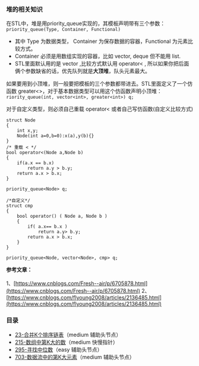 ### 堆的相关知识
在STL中，堆是用priority_queue实现的，其模板声明带有三个参数：
`priority_queue(Type, Container, Functional)`
- 其中 Type 为数据类型， Container 为保存数据的容器，Functional 为元素比较方式。
- Container 必须是用数组实现的容器，比如 vector, deque 但不能用 list.
- STL里面默认用的是 vector ,比较方式默认用 operator< , 所以如果你把后面俩个参数缺省的话，优先队列就是**大顶堆**，队头元素最大。

如果要用到小顶堆，则一般要把模板的三个参数都带进去。STL里面定义了一个仿函数 greater<>，对于基本数据类型可以用这个仿函数声明小顶堆：`riority_queue(int, vector<int>, greater<int>) q;`

对于自定义类型，则必须自己重载 operator< 或者自己写仿函数(自定义比较方式)
```
struct Node
{
	int x,y;
	Node(int a=0,b=0):x(a),y(b){}
}
/* 重载 < */
bool operator<(Node a,Node b)
{
	if(a.x == b.x)
		return a.y > b.y;
	return a.x > b.x;
}

priority_queue<Node> q;

/*自定义*/
struct cmp
{
	bool operator() ( Node a, Node b )
	{
		if( a.x== b.x ) 
			return a.y> b.y;         
        return a.x > b.x; 
	}
}

priority_queue<Node, vector<Node>, cmp> q;
```
**参考文章：**<br></br>
1、[https://www.cnblogs.com/Fresh--air/p/6705878.html](https://www.cnblogs.com/Fresh--air/p/6705878.html)
2、[https://www.cnblogs.com/flyoung2008/articles/2136485.html](https://www.cnblogs.com/flyoung2008/articles/2136485.html)

### 目录
- [23-合并K个排序链表](https://github.com/SunnyZhang06/LeetCode-solution-by-classification/blob/master/%E9%93%BE%E8%A1%A8/2-%E4%B8%A4%E6%95%B0%E7%9B%B8%E5%8A%A0.cpp)（medium  辅助头节点）
- [215-数组中第K大的数](https://github.com/SunnyZhang06/LeetCode-solution-by-classification/blob/master/%E9%93%BE%E8%A1%A8/19-%E5%88%A0%E9%99%A4%E9%93%BE%E8%A1%A8%E5%80%92%E6%95%B0%E7%AC%ACN%E4%B8%AA%E8%8A%82%E7%82%B9.cpp)（medium  快慢指针）
- [295-寻找中位数](https://github.com/SunnyZhang06/LeetCode-solution-by-classification/blob/master/%E9%93%BE%E8%A1%A8/21-%E5%90%88%E5%B9%B6%E4%B8%A4%E4%B8%AA%E6%9C%89%E5%BA%8F%E9%93%BE%E8%A1%A8.cpp)（easy  辅助头节点）
- [703-数据流中的第K大元素](https://github.com/SunnyZhang06/LeetCode-solution-by-classification/blob/master/%E9%93%BE%E8%A1%A8/24-%E4%B8%A4%E4%B8%A4%E4%BA%A4%E6%8D%A2%E8%8A%82%E7%82%B9.cpp)（medium  辅助头节点）
